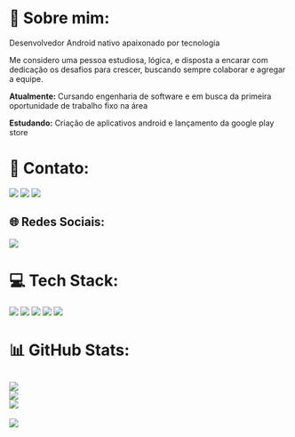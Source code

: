 # 💫 Sobre mim:

Desenvolvedor Android nativo apaixonado por tecnologia

Me considero uma pessoa estudiosa, lógica, e disposta a encarar com dedicação os desafios para crescer, buscando sempre colaborar e agregar a equipe.

**Atualmente:** Cursando engenharia de software e em busca da primeira oportunidade de trabalho fixo na área

**Estudando:** Criação de aplicativos android e lançamento da google play store


# 📧 Contato:

<a href="mailto:erick.resend@gmail.com"><img src="https://img.shields.io/badge/Gmail-D14836?style=for-the-badge&logo=gmail&logoColor=white"/><a/>
<a href="https://www.linkedin.com/in/erickresende/"><img src="https://img.shields.io/badge/LinkedIn-0077B5?style=for-the-badge&logo=linkedin&logoColor=white"/><a/>
<a href="https://wa.me/+5533999665927"><img src="https://img.shields.io/badge/WhatsApp-25D366?style=for-the-badge&logo=whatsapp&logoColor=white"/><a/>

## 🌐 Redes Sociais:
<a href="https://www.instagram.com/erick__resende/"><img src="https://img.shields.io/badge/Instagram-E4405F?style=for-the-badge&logo=instagram&logoColor=white"/><a/>

# 💻 Tech Stack:

<img src="https://img.shields.io/badge/Android-3DDC84?style=for-the-badge&logo=android&logoColor=white"/> <img src="https://img.shields.io/badge/Kotlin-0095D5?&style=for-the-badge&logo=kotlin&logoColor=white"/>
<img src="https://img.shields.io/badge/Android_Studio-3DDC84?style=for-the-badge&logo=android-studio&logoColor=white"/>
<img src="https://img.shields.io/badge/Sqlite-003B57?style=for-the-badge&logo=sqlite&logoColor=white"/>
<img src="https://img.shields.io/badge/GitHub-100000?style=for-the-badge&logo=github&logoColor=white"/>

# 📊 GitHub Stats:
![](https://github-readme-stats.vercel.app/api?username=erickresend&theme=default&hide_border=false&include_all_commits=true&count_private=true)<br/>
![](https://github-readme-streak-stats.herokuapp.com/?user=erickresend&theme=default&hide_border=false)<br/>
![](https://github-readme-stats.vercel.app/api/top-langs/?username=erickresend&theme=default&hide_border=false&include_all_commits=true&count_private=true&layout=compact)
---
[![](https://visitcount.itsvg.in/api?id=erickresend&icon=0&color=0)](https://visitcount.itsvg.in)
